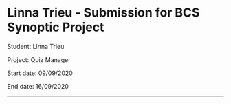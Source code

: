 # Linna Trieu - Submission for BCS Synoptic Project

Student: Linna Trieu

Project: Quiz Manager 

Start date: 09/09/2020

End date: 16/09/2020

-------
